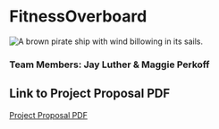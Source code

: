 # FitnessOverboard
![A brown pirate ship with wind billowing in its sails.](../FitnessOverboard/images/PirateShip.png "Run, skip, and jump your ship to victory!")
### Team Members: Jay Luther & Maggie Perkoff

## Link to Project Proposal PDF ##
[Project Proposal PDF](../FitnessOverboard/ProjectProposal.pdf)



